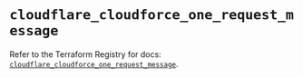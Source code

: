 # `cloudflare_cloudforce_one_request_message`

Refer to the Terraform Registry for docs: [`cloudflare_cloudforce_one_request_message`](https://registry.terraform.io/providers/cloudflare/cloudflare/5.1.0/docs/resources/cloudforce_one_request_message).
